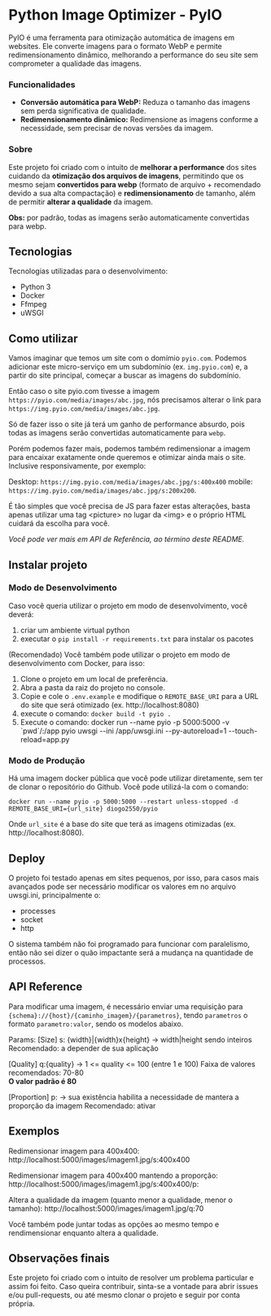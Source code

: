 # Python Image Optimizer - PyIO

PyIO é uma ferramenta para otimização automática de imagens em websites. Ele converte imagens para o formato WebP e permite redimensionamento dinâmico, melhorando a performance do seu site sem comprometer a qualidade das imagens.

### Funcionalidades

- **Conversão automática para WebP:** Reduza o tamanho das imagens sem perda significativa de qualidade.
- **Redimensionamento dinâmico:** Redimensione as imagens conforme a necessidade, sem precisar de novas versões da imagem.

### Sobre

Este projeto foi criado com o intuito de **melhorar a performance** dos sites cuidando da **otimização dos arquivos de imagens**, permitindo que os mesmo sejam **convertidos para webp** (formato de arquivo + recomendado devido a sua alta compactação) e **redimensionamento** de tamanho, além de permitir **alterar a qualidade** da imagem.

**Obs:** por padrão, todas as imagens serão automaticamente convertidas para webp.

## Tecnologias

Tecnologias utilizadas para o desenvolvimento:

- Python 3
- Docker
- Ffmpeg
- uWSGI

## Como utilizar

Vamos imaginar que temos um site com o domímio `pyio.com`. Podemos adicionar este micro-serviço em um subdomínio (ex. `img.pyio.com`) e, a partir do site principal, começar a buscar as imagens do subdomínio.

Então caso o site pyio.com tivesse a imagem `https://pyio.com/media/images/abc.jpg`, nós precisamos alterar o link para `https://img.pyio.com/media/images/abc.jpg`.

Só de fazer isso o site já terá um ganho de performance absurdo, pois todas as imagens serão convertidas automaticamente para `webp`.

Porém podemos fazer mais, podemos também redimensionar a imagem para encaixar exatamente onde queremos e otimizar ainda mais o site. Inclusive responsivamente, por exemplo:

Desktop: `https://img.pyio.com/media/images/abc.jpg/s:400x400`
mobile: `https://img.pyio.com/media/images/abc.jpg/s:200x200`.

É tão simples que você precisa de JS para fazer estas alterações, basta apenas utilizar uma tag \<picture> no lugar da \<img> e o próprio HTML cuidará da escolha para você.

*Você pode ver mais em API de Referência, ao término deste README.*

## Instalar projeto

### Modo de Desenvolvimento

Caso você queria utilizar o projeto em modo de desenvolvimento, você deverá:

1. criar um ambiente virtual python
2. executar o `pip install -r requirements.txt` para instalar os pacotes

(Recomendado) Você também pode utilizar o projeto em modo de desenvolvimento com Docker, para isso:

1. Clone o projeto em um local de preferência.
2. Abra a pasta da raiz do projeto no console.
3. Copie e cole o `.env.example` e modifique o `REMOTE_BASE_URI` para a URL do site que será otimizado (ex. http://localhost:8080)
4. execute o comando: `docker build -t pyio .`
5. Execute o comando: docker run --name pyio -p 5000:5000 -v \`pwd\`/:/app pyio uwsgi --ini /app/uwsgi.ini --py-autoreload=1 --touch-reload=app.py

### Modo de Produção

Há uma imagem docker pública que você pode utilizar diretamente, sem ter de clonar o repositório do Github. Você pode utilizá-la com o comando:

`docker run --name pyio -p 5000:5000 --restart unless-stopped -d REMOTE_BASE_URI={url_site} diogo2550/pyio`

Onde `url_site` é a base do site que terá as imagens otimizadas (ex. http://localhost:8080).

## Deploy

O projeto foi testado apenas em sites pequenos, por isso, para casos mais avançados pode ser necessário modificar os valores em no arquivo uwsgi.ini, principalmente o:

- processes
- socket
- http

O sistema também não foi programado para funcionar com paralelismo, então não sei dizer o quão impactante será a mudança na quantidade de processos.

## API Reference

Para modificar uma imagem, é necessário enviar uma requisição para `{schema}://{host}/{caminho_imagem}/{parametros}`, tendo `parametros` o formato `parametro:valor`, sendo os modelos abaixo. 

Params:
[Size] s: {width}|{width}x{height} -> width|height sendo inteiros
Recomendado: a depender de sua aplicação

[Quality] q:{quality} -> 1 <= quality <= 100 (entre 1 e 100)
Faixa de valores recomendados: 70-80  
**O valor padrão é 80**

[Proportion] p: -> sua existência habilita a necessidade de mantera a proporção da imagem
Recomendado: ativar

## Exemplos

Redimensionar imagem para 400x400: http://localhost:5000/images/imagem1.jpg/s:400x400

Redimensionar imagem para 400x400 mantendo a proporção: http://localhost:5000/images/imagem1.jpg/s:400x400/p:

Altera a qualidade da imagem (quanto menor a qualidade, menor o tamanho): http://localhost:5000/images/imagem1.jpg/q:70

Você também pode juntar todas as opções ao mesmo tempo e rendimensionar enquanto altera a qualidade.

## Observações finais

Este projeto foi criado com o intuito de resolver um problema particular e assim foi feito. Caso queira contribuir, sinta-se a vontade para abrir issues e/ou pull-requests, ou até mesmo clonar o projeto e seguir por conta própria.